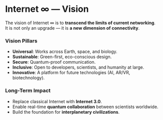 # Internet ∞ — Vision

The vision of Internet ∞ is to **transcend the limits of current networking**.  
It is not only an upgrade — it is **a new dimension of connectivity**.

### Vision Pillars
- **Universal**: Works across Earth, space, and biology.  
- **Sustainable**: Green-first, eco-conscious design.  
- **Secure**: Quantum-proof communication.  
- **Inclusive**: Open to developers, scientists, and humanity at large.  
- **Innovative**: A platform for future technologies (AI, AR/VR, biotechnology).

### Long-Term Impact
- Replace classical Internet with **Internet 3.0**.  
- Enable real-time **quantum collaboration** between scientists worldwide.  
- Build the foundation for **interplanetary civilizations**.  